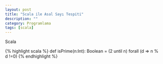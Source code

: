 ```yaml
---
layout: post
title: "Scala ile Asal Sayı Tespiti"
description: ""
category: Programlama
tags: [scala]
---
```


Scala 

{% highlight scala %}
	def isPrime(n:Int): Boolean = (2 until n) forall (d => n % d !=0)
{% endhighlight %}
